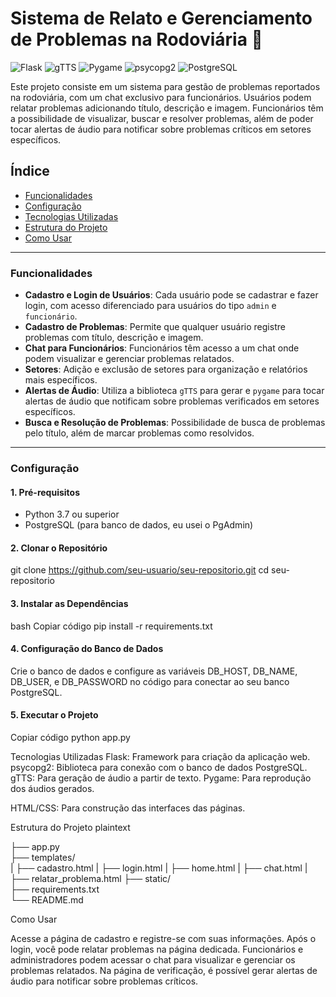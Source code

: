# Sistema de Relato e Gerenciamento de Problemas na Rodoviária 🚌

![Flask](https://img.shields.io/badge/Flask-1.1.2-blue)
![gTTS](https://img.shields.io/badge/gTTS-2.2.3-brightgreen)
![Pygame](https://img.shields.io/badge/Pygame-2.0.1-lightgrey)
![psycopg2](https://img.shields.io/badge/psycopg2-2.9.5-yellow)
![PostgreSQL](https://img.shields.io/badge/PostgreSQL-13.3-blue)

Este projeto consiste em um sistema para gestão de problemas reportados na rodoviária, com um chat exclusivo para funcionários. Usuários podem relatar problemas adicionando título, descrição e imagem. Funcionários têm a possibilidade de visualizar, buscar e resolver problemas, além de poder tocar alertas de áudio para notificar sobre problemas críticos em setores específicos.

## Índice
- [Funcionalidades](#funcionalidades)
- [Configuração](#configuração)
- [Tecnologias Utilizadas](#tecnologias-utilizadas)
- [Estrutura do Projeto](#estrutura-do-projeto)
- [Como Usar](#como-usar)

---

### Funcionalidades
- **Cadastro e Login de Usuários**: Cada usuário pode se cadastrar e fazer login, com acesso diferenciado para usuários do tipo `admin` e `funcionário`.
- **Cadastro de Problemas**: Permite que qualquer usuário registre problemas com título, descrição e imagem.
- **Chat para Funcionários**: Funcionários têm acesso a um chat onde podem visualizar e gerenciar problemas relatados.
- **Setores**: Adição e exclusão de setores para organização e relatórios mais específicos.
- **Alertas de Áudio**: Utiliza a biblioteca `gTTS` para gerar e `pygame` para tocar alertas de áudio que notificam sobre problemas verificados em setores específicos.
- **Busca e Resolução de Problemas**: Possibilidade de busca de problemas pelo título, além de marcar problemas como resolvidos.

---

### Configuração

#### 1. Pré-requisitos
- Python 3.7 ou superior
- PostgreSQL (para banco de dados, eu usei o PgAdmin)
  
#### 2. Clonar o Repositório
git clone https://github.com/seu-usuario/seu-repositorio.git
cd seu-repositorio


#### 3. Instalar as Dependências
bash
Copiar código
pip install -r requirements.txt

#### 4. Configuração do Banco de Dados
Crie o banco de dados e configure as variáveis DB_HOST, DB_NAME, DB_USER, e DB_PASSWORD no código para conectar ao seu banco PostgreSQL.

#### 5. Executar o Projeto
Copiar código
python app.py

Tecnologias Utilizadas
Flask: Framework para criação da aplicação web.
psycopg2: Biblioteca para conexão com o banco de dados PostgreSQL.
gTTS: Para geração de áudio a partir de texto.
Pygame: Para reprodução dos áudios gerados.

HTML/CSS: Para construção das interfaces das páginas.

Estrutura do Projeto
plaintext

├── app.py        
├── templates/           
|   ├── cadastro.html
|   ├── login.html
|   ├── home.html
|   ├── chat.html
|   ├── relatar_problema.html
├── static/              
├── requirements.txt    
└── README.md            


Como Usar

Acesse a página de cadastro e registre-se com suas informações.
Após o login, você pode relatar problemas na página dedicada.
Funcionários e administradores podem acessar o chat para visualizar e gerenciar os problemas relatados.
Na página de verificação, é possível gerar alertas de áudio para notificar sobre problemas críticos.

